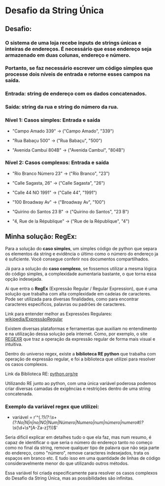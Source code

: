 # Desafio da String Única

## Desafio:
### O sistema de uma loja recebe inputs de strings únicas e inteiras de endereços. É necessário que esse endereço seja armazenado em duas colunas, endereço e número. 

### Portanto, se faz necessário escrever um código simples que processe dois níveis de entrada e retorne esses campos na saída.

### Entrada: string de endereço com os dados concatenados.
### Saída: string da rua e string do número da rua.



### Nível 1: Casos simples: Entrada e saída

- "Campo Amado 339"    ->    ("Campo Amado", "339")

- "Rua Babaçu 500"    ->    ("Rua Babaçu", "500")

- "Avenida Cambuí 804B"    ->    ("Avenida Cambuí", "804B")




### Nível 2: Casos complexos: Entrada e saída
- "Rio Branco Número 23"    ->    ("Rio Branco", "23")

- "Calle Sagasta, 26"    ->    ("Calle Sagasta", "26")

- "Calle 44 NO 1991"    ->    ("Calle 44", "1991")

- "100 Broadway Av"    ->    ("Broadway Av", "100")

- "Quirino do Santos 23 B"    ->    ("Quirino do Santos", "23 B")

- "4, Rue de la République"    ->    ("Rue de la République", "4")

## Minha solução: RegEx:

Para a solução do **caso simples**, um simples código de python que separa os elementos da string e evidência o último como o número do endereço ja é suficiente. Você consegue conferir nos documentos compartilhados.

Já para a solução do **caso complexo**, se fossemos utilizar a mesma lógica do código simples, a complexidade aumentaria bastante, o que torna essa opção indesejada.

Ai que entra o **RegEx** (Expressão Regular / Regular Expression), que é uma solução que trabalha com alta complexidade em cadeias de caracteres. Pode ser utilizada para diversas finalidades, como para encontrar caracteres especificos, palavras ou padrões de caracteres.

Link para entender melhor as Expressões Regulares:   [wikipedia/ExpressãoRegular](https://pt.wikipedia.org/wiki/Express%C3%A3o_regular)

Existem diversas plataformas e ferramentas que auxiliam no entendimento e na utilização dessa solução pela internet. 
Como, por exemplo, o site [REGEXR](https://regexr.com/ ) que traz a operação da expressão regular de forma mais visual e intuitiva.

Dentro do universo regex, existe a **biblioteca RE python**  que trabalha com operação de expressão regular, e foi a biblioteca que utilizei para resolver os casos complexos.

Link da Biblioteca RE: [python.org/re](https://docs.python.org/pt-br/3/library/re.html) 

Utilizando RE junto ao python, com uma única variável poderosa podemos criar diversas camadas de exigências e restrições dentro de uma string concatenada.

### Exemplo da variável regex que utilizei:

- variável = r'^(.*?)(?:\s+(?:No|N|n|no|NO|Num|Número|Numero|num|número|numero#)?\s*(\d+\s*[A-Za-z]?))$'

Seria dificil explicar em detalhes tudo o que ela faz, mas num resumo, é capaz de identificar o que seria o número do endereço tanto no começo como no final da string, remove qualquer tipo de palavra que não seja parte do endereço, como "número", remove caracteres indesejados, trata os espaços em branco etc. E tudo isso em uma quantidade de linhas de código consideravelmente menor do que utilizando outros métodos.

Essa variável foi criada especificamente para resolver os casos complexos do Desafio da String Única, mas as possibilidades são infinitas.
